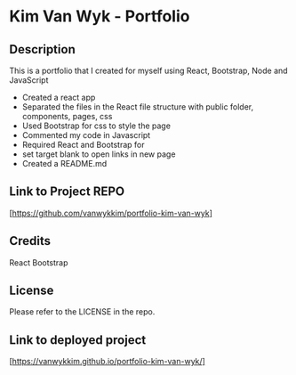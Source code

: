 # Kim Van Wyk - Portfolio

## Description

This is a portfolio that I created for myself using React, Bootstrap, Node and JavaScript

- Created a react app
- Separated the files in the React file structure with public folder, components, pages, css
- Used Bootstrap for css to style the page
- Commented my code in Javascript
- Required React and Bootstrap for
- set target blank to open links in new page
- Created a README.md

## Link to Project REPO

[https://github.com/vanwykkim/portfolio-kim-van-wyk]

## Credits

React Bootstrap
## License

Please refer to the LICENSE in the repo.

## Link to deployed project

[https://vanwykkim.github.io/portfolio-kim-van-wyk/]



